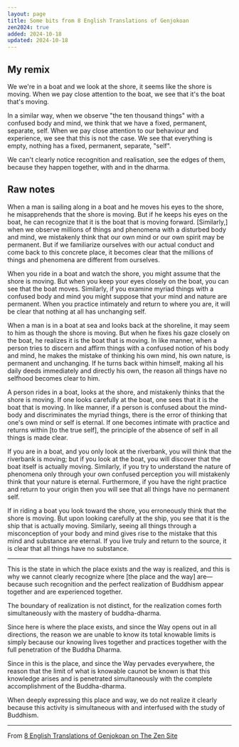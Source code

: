 ```yaml
---
layout: page
title: Some bits from 8 English Translations of Genjokoan
zen2024: true
added: 2024-10-18
updated: 2024-10-18
---
```


## My remix

We we're in a boat and we look at the shore, it seems like the shore is moving. When we pay close attention to the boat, we see that it's the boat that's moving.

In a similar way, when we observe "the ten thousand things" with a confused body and mind, we think that we have a fixed, permanent, separate, self. When we pay close attention to our behaviour and experience, we see that this is not the case. We see that everything is empty, nothing has a fixed, permanent, separate, "self".

We can't clearly notice recognition and realisation, see the edges of them, because they happen together, with and in the dharma.

## Raw notes

When a man is sailing along in a boat and he moves his eyes to the shore, he misapprehends that the shore is moving. But if he keeps his eyes on the boat, he can recognize that it is the boat that is moving forward. [Similarly,] when we observe millions of things and phenomena with a disturbed body and mind, we mistakenly think that our own mind or our own spirit may be permanent. But if we familiarize ourselves with our actual conduct and come back to this concrete place, it becomes clear that the millions of things and phenomena are different from ourselves. 

When you ride in a boat and watch the shore, you might assume that the shore is moving. But when you keep your eyes closely on the boat, you can see that the boat moves. Similarly, if you examine myriad things with a confused body and mind you might suppose that your mind and nature are permanent. When you practice intimately and return to where you are, it will be clear that nothing at all has unchanging self.

When a man is in a boat at sea and looks back at the shoreline, it may seem to him as though the shore is moving. But when he fixes his gaze closely on the boat, he realizes it is the boat that is moving. In like manner, when a person tries to discern and affirm things with a confused notion of his body and mind, he makes the mistake of thinking his own mind, his own nature, is permanent and unchanging. If he turns back within himself, making all his daily deeds immediately and directly his own, the reason all things have no selfhood becomes clear to him. 

A person rides in a boat, looks at the shore, and mistakenly thinks that the shore is moving. If one looks carefully at the boat, one sees that it is the boat that is moving. In like manner, if a person is confused about the mind-body and discriminates the myriad things, there is the error of thinking that one's own mind or self is eternal. If one becomes intimate with practice and returns within [to the true self], the principle of the absence of self in all things is made clear. 

If you are in a boat, and you only look at the riverbank, you will think that the riverbank is moving; but if you look at the boat, you will discover that the boat itself is actually moving. Similarly, if you try to understand the nature of phenomena only through your own confused perception you will mistakenly think that your nature is eternal. Furthermore, if you have the right practice and return to your origin then you will see that all things have no permanent self. 

If in riding a boat you look toward the shore, you erroneously think that the shore is moving. But upon looking carefully at the ship, you see that it is the ship that is actually moving. Similarly, seeing all things through a misconception of your body and mind gives rise to the mistake that this mind and substance are eternal. If you live truly and return to the source, it is clear that all things have no substance. 

---

This is the state in which the place exists and the way is realized, and this is why we cannot clearly recognize where [the place and the way] are—because such recognition and the perfect realization of Buddhism appear together and are experienced together.

The boundary of realization is not distinct, for the realization comes forth simultaneously with the mastery of buddha-dharma.

Since here is where the place exists, and since the Way opens out in all directions, the reason we are unable to know its total knowable limits is simply because our knowing lives together and practices together with the full penetration of the Buddha Dharma. 

Since in this is the place, and since the Way pervades everywhere, the reason that the limit of what is knowable caunot be known is that this knowledge arises and is penetrated simultaneously with the complete accomplishment of the Buddha-dharma.

When deeply expressing this place and way, we do not realize it clearly because this activity is simultaneous with and interfused with the study of Buddhism. 

---

From [8 English Translations of Genjokoan on The Zen Site](https://www.thezensite.com/ZenTeachings/Dogen_Teachings/GenjoKoan8.htm)